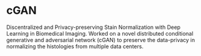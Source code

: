 # cGAN
Discentralized and Privacy-preserving Stain Normalization with Deep Learning in Biomedical Imaging. Worked on a novel distributed conditional generative and adversarial network (cGAN) to preserve the data-privacy in normalizing the histologies from multiple data centers. 
